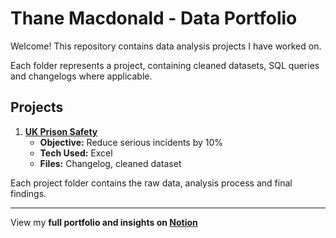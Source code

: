 # Thane Macdonald - Data Portfolio

Welcome! This repository contains data analysis projects I have worked on. 

Each folder represents a project, containing cleaned datasets, SQL queries and changelogs where applicable.

##  Projects

1. **[UK Prison Safety](./project-uk-prison-safety/README.md)**
   - **Objective:** Reduce serious incidents by 10%
   - **Tech Used:** Excel
   - **Files:** Changelog, cleaned dataset


Each project folder contains the raw data, analysis process and final findings.

---
View my **full portfolio and insights on [Notion](https://gray-diascia-2f7.notion.site/Thane-Macdonald-Data-Portfolio-19f009096b56801cbf3ce5c6d4b54608?pvs=4)**
